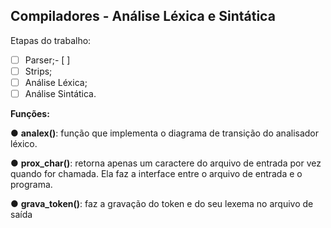 ## Compiladores - Análise Léxica e Sintática

Etapas do trabalho: 
- [ ] Parser;- [ ]
- [ ] Strips;
- [ ] Análise Léxica;
- [ ] Análise Sintática. 

**Funções:**

● **analex()**: função que implementa o diagrama de transição do analisador léxico.

● **prox_char()**: retorna apenas um caractere do arquivo de entrada por vez
quando for chamada. Ela faz a interface entre o arquivo de entrada e o programa.

● **grava_token()**: faz a gravação do token e do seu lexema no arquivo de saída
